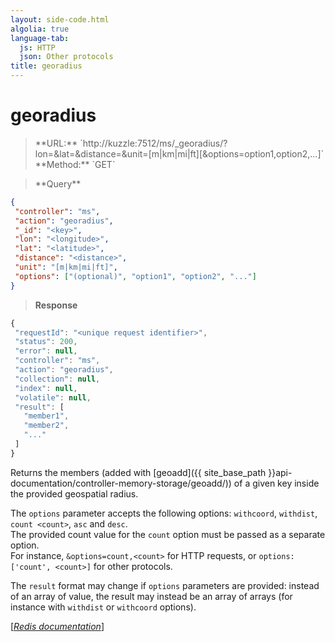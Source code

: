 ```yaml
---
layout: side-code.html
algolia: true
language-tab:
  js: HTTP
  json: Other protocols
title: georadius
---
```


# georadius



<blockquote class="js">
<p>
**URL:** `http://kuzzle:7512/ms/_georadius/<key>?lon=<longitude>&lat=<latitude>&distance=<distance>&unit=[m|km|mi|ft][&options=option1,option2,...]`  
**Method:** `GET`
</p>
</blockquote>


<blockquote class="json">
<p>
**Query**
</p>
</blockquote>


```json
{
 "controller": "ms",
 "action": "georadius",
 "_id": "<key>",
 "lon": "<longitude>",
 "lat": "<latitude>",
 "distance": "<distance>",
 "unit": "[m|km|mi|ft]",
 "options": ["(optional)", "option1", "option2", "..."]
}
```

>**Response**

```javascript
{
 "requestId": "<unique request identifier>",
 "status": 200,
 "error": null,
 "controller": "ms",
 "action": "georadius",
 "collection": null,
 "index": null,
 "volatile": null,
 "result": [
   "member1",
   "member2",
   "..."
 ]
}
```

Returns the members (added with [geoadd]({{ site_base_path }}api-documentation/controller-memory-storage/geoadd/)) of a given key inside the provided geospatial radius.

The `options` parameter accepts the following options: `withcoord`, `withdist`, `count <count>`, `asc` and `desc`.  
The provided count value for the `count` option must be passed as a separate option.  
For instance, `&options=count,<count>` for HTTP requests, or `options: ['count', <count>]` for other protocols.

The `result` format may change if `options` parameters are provided: instead of an array of value, the result may instead be an array of arrays (for instance with `withdist` or `withcoord` options).

[[_Redis documentation_]](https://redis.io/commands/georadius)
